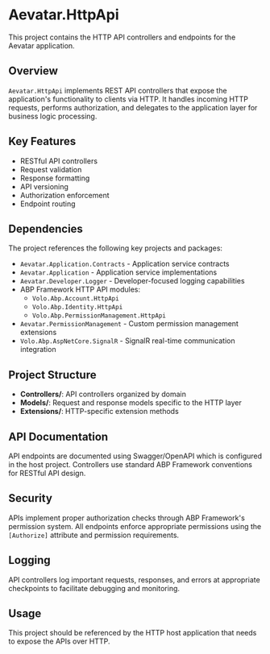 # Aevatar.HttpApi

This project contains the HTTP API controllers and endpoints for the Aevatar application.

## Overview

`Aevatar.HttpApi` implements REST API controllers that expose the application's functionality to clients via HTTP. It handles incoming HTTP requests, performs authorization, and delegates to the application layer for business logic processing.

## Key Features

- RESTful API controllers
- Request validation
- Response formatting
- API versioning
- Authorization enforcement
- Endpoint routing

## Dependencies

The project references the following key projects and packages:

- `Aevatar.Application.Contracts` - Application service contracts
- `Aevatar.Application` - Application service implementations
- `Aevatar.Developer.Logger` - Developer-focused logging capabilities
- ABP Framework HTTP API modules:
  - `Volo.Abp.Account.HttpApi`
  - `Volo.Abp.Identity.HttpApi`
  - `Volo.Abp.PermissionManagement.HttpApi`
- `Aevatar.PermissionManagement` - Custom permission management extensions
- `Volo.Abp.AspNetCore.SignalR` - SignalR real-time communication integration

## Project Structure

- **Controllers/**: API controllers organized by domain
- **Models/**: Request and response models specific to the HTTP layer
- **Extensions/**: HTTP-specific extension methods

## API Documentation

API endpoints are documented using Swagger/OpenAPI which is configured in the host project. Controllers use standard ABP Framework conventions for RESTful API design.

## Security

APIs implement proper authorization checks through ABP Framework's permission system. All endpoints enforce appropriate permissions using the `[Authorize]` attribute and permission requirements.

## Logging

API controllers log important requests, responses, and errors at appropriate checkpoints to facilitate debugging and monitoring.

## Usage

This project should be referenced by the HTTP host application that needs to expose the APIs over HTTP. 